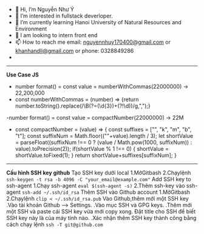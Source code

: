 - 👋 Hi, I’m Nguyễn Như Ý
- 👀 I’m interested in fullstack deverloper.
- 🌱 I’m currently learning Hanoi University of Natural Resources and Environment
- 💞️ I am looking to intern front end
- 📫 How to reach me email: nguyennhuy170400@gmail.com or khanhandli@gmail.com or phone: 0328849286
- 
- -----------------------------------------------------------------------

**Use Case JS**
- number format() = const value = numberWithCommas(22000000) -> 22,200,000
- const numberWithCommas = (number) => {return number.toString().replace(/\B(?=(\d{3})+(?!\d))/g,",");}

-number format() = const value = compactNumber(22000000) -> 22M
- const compactNumber = (value) => {
  const suffixes = ["", "k", "m", "b", "t"];
  const suffixNum = Math.floor((""+value).length / 3);
  let shortValue = parseFloat((suffixNum !== 0 ? (value / Math.pow(1000, suffixNum)) : value).toPrecision(2));
  if(shortValue % 1 !== 0) {
    shortValue = shortValue.toFixed(1);
  }
  return shortValue+suffixes[suffixNum];
}

-----------------------------------------------------------------------
**Cấu hình SSH key github**
Tạo SSH key dưới local
1.MởGitbash
2.Chạylệnh
`ssh-keygen -t rsa -b 4096 -C "your_email@example.com"`
Add SSH key to ssh-agent
1.Chạy ssh-agent
`eval $(ssh-agent -s)`
2.Thêm ssh-key vào ssh-agent
`ssh-add ~/.ssh/id_rsa`
Thêm SSH vào Github account
1.MởGitbash
2.Chạylệnh
`clip < ~/.ssh/id_rsa.pub`
Vào Github,thêm mới một SSH key
.Vào tài khoản Github --> Settings.
.Vào mục SSH và GPG keys.
.Thêm mới một SSH và paste cái SSH key vừa mới copy xong. Đặt title cho SSH để biết SSH key này là của máy tính nào.
.Xác nhận thêm SSH key thành công bằng cách chạy lệnh
`ssh -T git@github.com`

<!---
khanhandli/khanhandli is a ✨ special ✨ repository because its `README.md` (this file) appears on your GitHub profile.
You can click the Preview link to take a look at your changes.
--->
